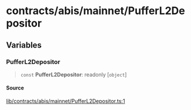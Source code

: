# contracts/abis/mainnet/PufferL2Depositor

## Variables

### PufferL2Depositor

> `const` **PufferL2Depositor**: readonly [`object`]

#### Source

[lib/contracts/abis/mainnet/PufferL2Depositor.ts:1](https://github.com/PufferFinance/puffer-sdk/blob/dd889a0e191ba7a287d39dd4dceaeb2b76c96478/lib/contracts/abis/mainnet/PufferL2Depositor.ts#L1)
